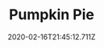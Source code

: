 ---
templateKey: blog-post
title: Pumpkin Pie
type: cooking
energy: 225
health: 101
description: Silky pumpkin cream in a flakey crust. 
featuredpost: false
date: 2020-02-16T21:45:12.711Z
featuredimage: /img/Pumpkin_Pie.png
sellPrice: 385
tags:
  - Pumpkin
  - Wheat Flour
  - Milk
  - Sugar
  - edible
---